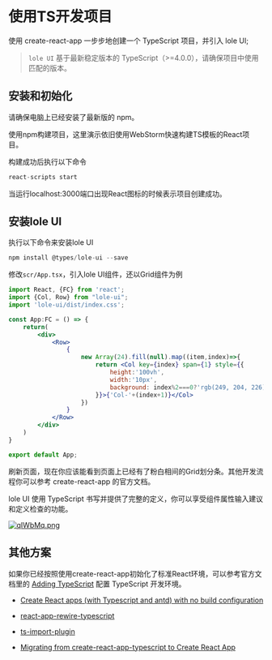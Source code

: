 # 使用TS开发项目
使用 create-react-app 一步步地创建一个 TypeScript 项目，并引入 lole UI;
>```lole UI``` 基于最新稳定版本的 TypeScript（>=4.0.0），请确保项目中使用匹配的版本。

## 安装和初始化
请确保电脑上已经安装了最新版的 npm。

使用npm构建项目，这里演示依旧使用WebStorm快速构建TS模板的React项目。

构建成功后执行以下命令
```js
react-scripts start
```

当运行localhost:3000端口出现React图标的时候表示项目创建成功。

## 安装lole UI
执行以下命令来安装lole UI
```js
npm install @types/lole-ui --save
```

修改```scr/App.tsx```，引入lole UI组件，还以Grid组件为例
```jsx
import React, {FC} from 'react';
import {Col, Row} from "lole-ui";
import 'lole-ui/dist/index.css';

const App:FC = () => {
    return(
        <div>
            <Row>
                {
                    new Array(24).fill(null).map((item,index)=>{
                        return <Col key={index} span={1} style={{
                            height:'100vh',
                            width:'10px',
                            background: index%2===0?'rgb(249, 204, 226)':'#fff'
                        }}>{'Col-'+(index+1)}</Col>
                    })
                }
            </Row>
        </div>
    )
}

export default App;
```
刷新页面，现在你应该能看到页面上已经有了粉白相间的Grid划分条。其他开发流程你可以参考 create-react-app 的官方文档。

lole UI 使用 TypeScript 书写并提供了完整的定义，你可以享受组件属性输入建议和定义检查的功能。

[![qIWbMq.png](https://s1.ax1x.com/2022/04/02/qIWbMq.png)](https://imgtu.com/i/qIWbMq)

## 其他方案
如果你已经按照使用create-react-app初始化了标准React环境，可以参考官方文档里的 <a href='https://create-react-app.dev/docs/adding-typescript/'>Adding TypeScript</a> 配置 TypeScript 开发环境。

- <a href='https://github.com/SZzzzz/react-scripts-ts-antd'>Create React apps (with Typescript and antd) with no build configuration</a>

- <a href='https://github.com/lwd-technology/react-app-rewire-typescript'>react-app-rewire-typescript</a>

- <a href='https://github.com/Brooooooklyn/ts-import-plugin'>ts-import-plugin</a>

- <a href='https://vincenttunru.com/migrate-create-react-app-typescript-to-create-react-app/'>Migrating from create-react-app-typescript to Create React App</a>